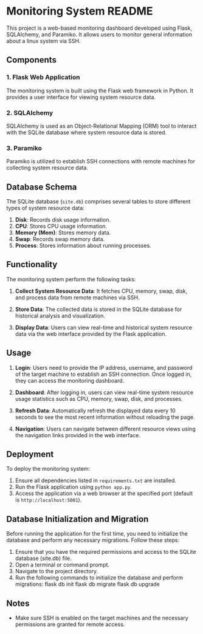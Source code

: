 # Monitoring System README
This project is a web-based monitoring dashboard developed using Flask, SQLAlchemy, and Paramiko.
It allows users to monitor general information about a linux system via SSH.

## Components

### 1. Flask Web Application

The monitoring system is built using the Flask web framework in Python. It provides a user interface for viewing system resource data.

### 2. SQLAlchemy

SQLAlchemy is used as an Object-Relational Mapping (ORM) tool to interact with the SQLite database where system resource data is stored.

### 3. Paramiko

Paramiko is utilized to establish SSH connections with remote machines for collecting system resource data.

## Database Schema

The SQLite database (`site.db`) comprises several tables to store different types of system resource data:

1. **Disk**: Records disk usage information.
2. **CPU**: Stores CPU usage information.
3. **Memory (Mem)**: Stores memory data.
4. **Swap**: Records swap memory data.
5. **Process**: Stores information about running processes.

## Functionality

The monitoring system perform the following tasks:

1. **Collect System Resource Data**: It fetches CPU, memory, swap, disk, and process data from remote machines via SSH.

2. **Store Data**: The collected data is stored in the SQLite database for historical analysis and visualization.

3. **Display Data**: Users can view real-time and historical system resource data via the web interface provided by the Flask application.

## Usage

1. **Login**: Users need to provide the IP address, username, and password of the target machine to establish an SSH connection. Once logged in, they can access the monitoring dashboard.

2. **Dashboard**: After logging in, users can view real-time system resource usage statistics such as CPU, memory, swap, disk, and processes.

3. **Refresh Data**: Automatically refresh the displayed data every 10 seconds to see the most recent information without reloading the page.

4. **Navigation**: Users can navigate between different resource views using the navigation links provided in the web interface.

## Deployment

To deploy the monitoring system:

1. Ensure all dependencies listed in `requirements.txt` are installed.
2. Run the Flask application using `python app.py`.
3. Access the application via a web browser at the specified port (default is `http://localhost:5001`).

## Database Initialization and Migration

Before running the application for the first time, you need to initialize the database and perform any necessary migrations. Follow these steps:

1. Ensure that you have the required permissions and access to the SQLite database (site.db) file.
2. Open a terminal or command prompt.
3. Navigate to the project directory.
4. Run the following commands to initialize the database and perform migrations:
   flask db init
   flask db migrate
   flask db upgrade
   
## Notes

- Make sure SSH is enabled on the target machines and the necessary permissions are granted for remote access.


